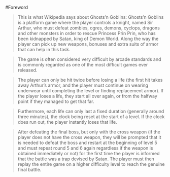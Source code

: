 #Foreword
>This is what Wikipedia says about Ghosts’n Goblins: Ghosts’n Goblins is a platform game where the player controls a knight, named Sir Arthur, who must defeat zombies, ogres, demons, cyclops, dragons and other monsters in order to rescue Princess Prin Prin, who has been kidnapped by Satan, king of Demon World. Along the way the player can pick up new weapons, bonuses and extra suits of armor that can help in this task.

>The game is often considered very difficult by arcade standards and is commonly regarded as one of the most difficult games ever released. 

>The player can only be hit twice before losing a life (the first hit takes away Arthur’s armor, and the player must continue on wearing underwear until completing the level or finding replacement armor). If the player loses a life, they start all over again, or from the halfway point if they managed to get that far.

>Furthermore, each life can only last a fixed duration (generally around three minutes), the clock being reset at the start of a level. If the clock does run out, the player instantly loses that life.

>After defeating the final boss, but only with the cross weapon (if the player does not have the cross weapon, they will be prompted that it is needed to defeat the boss and restart at the beginning of level 5 and must repeat round 5 and 6 again regardless if the weapon is obtained immediately or not) for the first time the player is informed that the battle was a trap devised by Satan. The player must then replay the entire game on a higher difficulty level to reach the genuine final battle.




